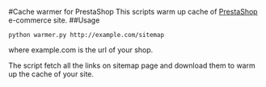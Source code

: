 #Cache warmer for PrestaShop
This scripts warm up cache of [PrestaShop](http://www.prestashop.com/) e-commerce site.
##Usage
```
python warmer.py http://example.com/sitemap
```
where example.com is the url of your shop.

The script fetch all the links on sitemap page and download them to warm up the cache of your site.

